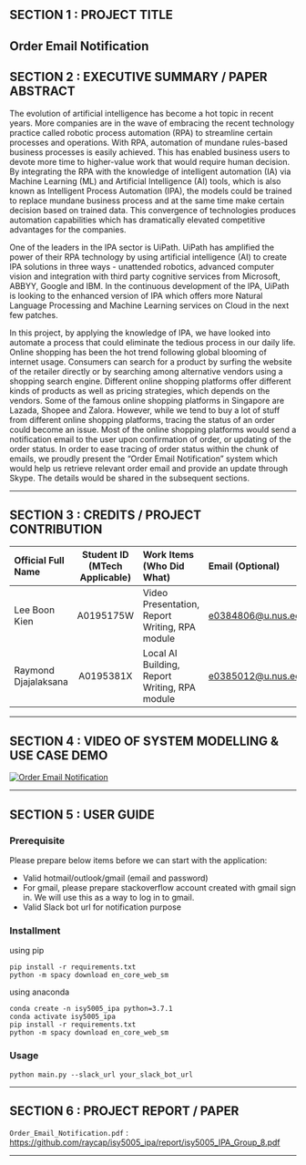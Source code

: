 ## SECTION 1 : PROJECT TITLE
## Order Email Notification

## SECTION 2 : EXECUTIVE SUMMARY / PAPER ABSTRACT

The evolution of artificial intelligence has become a hot topic in recent years. More companies are in the wave of embracing the recent technology practice called robotic process automation (RPA) to streamline certain processes and operations. With RPA, automation of mundane rules-based business processes is easily achieved. This has enabled business users to devote more time to higher-value work that would require human decision. By integrating the RPA with the knowledge of intelligent automation (IA) via Machine Learning (ML) and Artificial Intelligence (AI) tools, which is also known as Intelligent Process Automation (IPA), the models could be trained to replace mundane business process and at the same time make certain decision based on trained data. This convergence of technologies produces automation capabilities which has dramatically elevated competitive advantages for the companies.

One of the leaders in the IPA sector is UiPath. UiPath has amplified the power of their RPA technology by using artificial intelligence (AI) to create IPA solutions in three ways - unattended robotics, advanced computer vision and integration with third party cognitive services from Microsoft, ABBYY, Google and IBM. In the continuous development of the IPA, UiPath is looking to the enhanced version of IPA which offers more Natural Language Processing and Machine Learning services on Cloud in the next few patches.

In this project, by applying the knowledge of IPA, we have looked into automate a process that could eliminate the tedious process in our daily life. Online shopping has been the hot trend following global blooming of internet usage. Consumers can search for a product by surfing the website of the retailer directly or by searching among alternative vendors using a shopping search engine. Different online shopping platforms offer different kinds of products as well as pricing strategies, which depends on the vendors. Some of the famous online shopping platforms in Singapore are Lazada, Shopee and Zalora. However, while we tend to buy a lot of stuff from different online shopping platforms, tracing the status of an order could become an issue. Most of the online shopping platforms would send a notification email to the user upon confirmation of order, or updating of the order status. In order to ease tracing of order status within the chunk of emails, we proudly present the “Order Email Notification” system which would help us retrieve relevant order email and provide an update through Skype. The details would be shared in the subsequent sections.


---
## SECTION 3 : CREDITS / PROJECT CONTRIBUTION

| Official Full Name  | Student ID (MTech Applicable)  | Work Items (Who Did What) | Email (Optional) |
| :------------ |:---------------:| :-----| :-----|
| Lee Boon Kien | A0195175W | Video Presentation, Report Writing, RPA module | e0384806@u.nus.edu |
| Raymond Djajalaksana| A0195381X | Local AI Building, Report Writing, RPA module | e0385012@u.nus.edu |


---
## SECTION 4 : VIDEO OF SYSTEM MODELLING & USE CASE DEMO

[![Order Email Notification](http://img.youtube.com/vi/juZ6AsPIpkI/0.jpg)](https://www.youtube.com/watch?v=juZ6AsPIpkI)

---
## SECTION 5 : USER GUIDE
### Prerequisite

Please prepare below items before we can start with the application:
- Valid hotmail/outlook/gmail (email and password)
- For gmail, please prepare stackoverflow account created with gmail sign in. We will use this as a way to log in to gmail.
- Valid Slack bot url for notification purpose

### Installment

using pip
```
pip install -r requirements.txt
python -m spacy download en_core_web_sm
```

using anaconda
```
conda create -n isy5005_ipa python=3.7.1
conda activate isy5005_ipa
pip install -r requirements.txt
python -m spacy download en_core_web_sm
```

### Usage

```
python main.py --slack_url your_slack_bot_url
```

---
## SECTION 6 : PROJECT REPORT / PAPER
`Order_Email_Notification.pdf` : <https://github.com/raycap/isy5005_ipa/report/isy5005_IPA_Group_8.pdf>

---